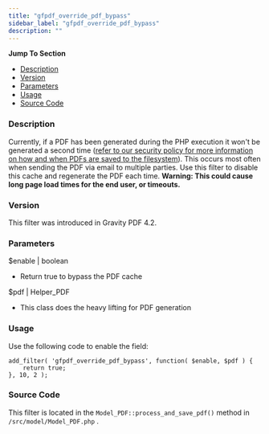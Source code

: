```yaml
---
title: "gfpdf_override_pdf_bypass"
sidebar_label: "gfpdf_override_pdf_bypass"
description: ""
---
```


**Jump To Section**

* [Description](#description)
* [Version](#version)
* [Parameters](#parameters)
* [Usage](#usage)
* [Source Code](#source-code)

### Description 

Currently, if a PDF has been generated during the PHP execution it won't be generated a second time ([refer to our security policy for more information on how and when PDFs are saved to the filesystem](user-pdf-security.md#filesystem)). This occurs most often when sending the PDF via email to multiple parties. Use this filter to disable this cache and regenerate the PDF each time. **Warning: This could cause long page load times for the end user, or timeouts.**

### Version 

This filter was introduced in Gravity PDF 4.2.

### Parameters 

$enable | boolean
*  Return true to bypass the PDF cache

$pdf | Helper_PDF
*  This class does the heavy lifting for PDF generation

### Usage 

Use the following code to enable the field:

```.language-php
add_filter( 'gfpdf_override_pdf_bypass', function( $enable, $pdf ) {
	return true;
}, 10, 2 );
```

### Source Code 

This filter is located in the `Model_PDF::process_and_save_pdf()` method in `/src/model/Model_PDF.php` .